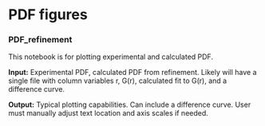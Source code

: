 # PDF figures

### PDF_refinement

This notebook is for plotting experimental and calculated PDF.

**Input:** 
Experimental PDF, calculated PDF from refinement. Likely will have a single file with column variables r, G(r), calculated fit to G(r), and a difference curve.

**Output:** 
Typical plotting capabilities. Can include a difference curve. User must manually adjust text location and axis scales if needed.
